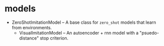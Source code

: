 # models

+ ZeroShotImitationModel – A base class for `zero_shot` models that learn from environments.
  - VisualImitationModel – An autoencoder + rnn model with a "psuedo-distance" stop criterion.
